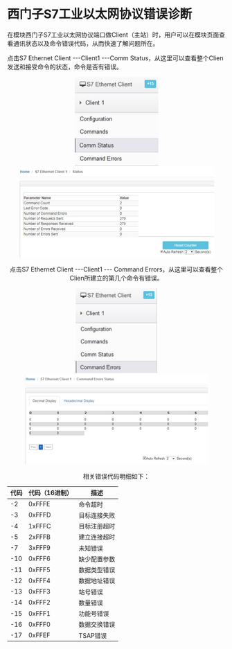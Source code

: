 # 西门子S7工业以太网协议错误诊断

在模块西门子S7工业以太网协议端口做Client（主站）时，用户可以在模块页面查看通讯状态以及命令错误代码，从而快速了解问题所在。

点击S7 Ethernet Client ---Client1 ---Comm Status，从这里可以查看整个Clien发送和接受命令的状态，命令是否有错误。

<div align=center><img src="assets/clip_image002.jpg" alt="img" style="zoom:50%;" /><img src="assets/clip_image004.jpg" alt="img" style="zoom:50%;" />

点击S7 Ethernet Client ---Client1 --- Command Errors，从这里可以查看整个Clien所建立的第几个命令有错误。

<div align=center><img src="assets/clip_image006.jpg" alt="img" style="zoom:50%;" /><img src="assets/clip_image008.jpg" alt="img" style="zoom:50%;" />

 相关错误代码明细如下：

| 代码 | 代码（16进制） | 描述         |
| ---- | -------------- | ------------ |
| -2   | 0xFFFE         | 命令超时     |
| -3   | 0xFFFD         | 目标连接失败 |
| -4   | 1xFFFC         | 目标注册超时 |
| -5   | 2xFFFB         | 建立连接超时 |
| -7   | 3xFFF9         | 未知错误     |
| -10  | 0xFFF6         | 缺少配置参数 |
| -11  | 0xFFF5         | 数据类型错误 |
| -12  | 0xFFF4         | 数据地址错误 |
| -13  | 0xFFF3         | 站号错误     |
| -14  | 0xFFF2         | 数量错误     |
| -15  | 0xFFF1         | 功能号错误   |
| -16  | 0xFFF0         | 数据交换错误 |
| -17  | 0xFFEF         | TSAP错误     |

 

